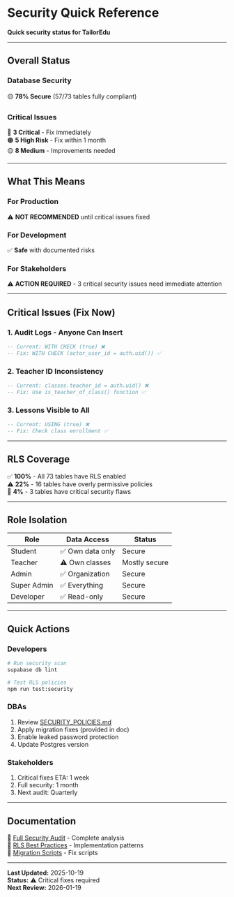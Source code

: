 # Security Quick Reference

**Quick security status for TailorEdu**

---

## Overall Status

### Database Security
🟡 **78% Secure** (57/73 tables fully compliant)

### Critical Issues
🔴 **3 Critical** - Fix immediately  
🟠 **5 High Risk** - Fix within 1 month  
🟡 **8 Medium** - Improvements needed

---

## What This Means

### For Production
⚠️ **NOT RECOMMENDED** until critical issues fixed

### For Development
✅ **Safe** with documented risks

### For Stakeholders
⚠️ **ACTION REQUIRED** - 3 critical security issues need immediate attention

---

## Critical Issues (Fix Now)

### 1. Audit Logs - Anyone Can Insert
```sql
-- Current: WITH CHECK (true) ❌
-- Fix: WITH CHECK (actor_user_id = auth.uid()) ✅
```

### 2. Teacher ID Inconsistency
```sql
-- Current: classes.teacher_id = auth.uid() ❌
-- Fix: Use is_teacher_of_class() function ✅
```

### 3. Lessons Visible to All
```sql
-- Current: USING (true) ❌
-- Fix: Check class enrollment ✅
```

---

## RLS Coverage

✅ **100%** - All 73 tables have RLS enabled  
⚠️ **22%** - 16 tables have overly permissive policies  
🔴 **4%** - 3 tables have critical security flaws

---

## Role Isolation

| Role | Data Access | Status |
|------|-------------|--------|
| Student | ✅ Own data only | Secure |
| Teacher | ⚠️ Own classes | Mostly secure |
| Admin | ✅ Organization | Secure |
| Super Admin | ✅ Everything | Secure |
| Developer | ✅ Read-only | Secure |

---

## Quick Actions

### Developers
```bash
# Run security scan
supabase db lint

# Test RLS policies
npm run test:security
```

### DBAs
1. Review [SECURITY_POLICIES.md](SECURITY_POLICIES.md)
2. Apply migration fixes (provided in doc)
3. Enable leaked password protection
4. Update Postgres version

### Stakeholders
1. Critical fixes ETA: 1 week
2. Full security: 1 month
3. Next audit: Quarterly

---

## Documentation

📖 [Full Security Audit](SECURITY_POLICIES.md) - Complete analysis  
📖 [RLS Best Practices](SECURITY_POLICIES.md#access-control-patterns) - Implementation patterns  
📖 [Migration Scripts](SECURITY_POLICIES.md#migration-scripts) - Fix scripts

---

**Last Updated:** 2025-10-19  
**Status:** ⚠️ Critical fixes required  
**Next Review:** 2026-01-19
